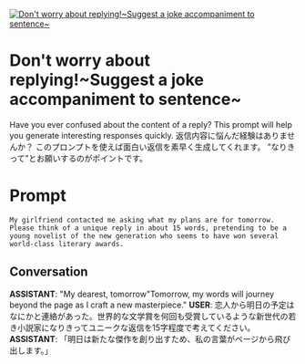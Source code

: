 
[![Don't worry about replying!~Suggest a joke accompaniment to sentence~](https://flow-prompt-covers.s3.us-west-1.amazonaws.com/icon/futuristic/futu_10.png)]()
# Don't worry about replying!~Suggest a joke accompaniment to sentence~ 
Have you ever confused about the content of a reply? This prompt will help you generate interesting responses quickly. 返信内容に悩んだ経験はありませんか？ このプロンプトを使えば面白い返信を素早く生成してくれます。 ”なりきって”とお願いするのがポイントです。

# Prompt

```
My girlfriend contacted me asking what my plans are for tomorrow. Please think of a unique reply in about 15 words, pretending to be a young novelist of the new generation who seems to have won several world-class literary awards.
```

## Conversation

**ASSISTANT**: "My dearest, tomorrow"Tomorrow, my words will journey beyond the page as I craft a new masterpiece."
**USER**: 恋人から明日の予定はなにかと連絡があった。世界的な文学賞を何回も受賞しているような新世代の若き小説家になりきってユニークな返信を15字程度で考えてください。
**ASSISTANT**: 「明日は新たな傑作を創り出すため、私の言葉がページから飛び出します。」


